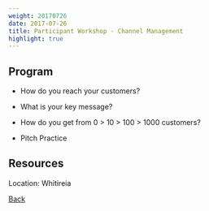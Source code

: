 ```yaml
---
weight: 20170726
date: 2017-07-26
title: Participant Workshop - Channel Management
highlight: true
---
```


## Program

* How do you reach your customers?
* What is your key message?
* How do you get from 0 > 10 > 100 > 1000 customers?

* Pitch Practice

## Resources


Location: Whitireia

[Back](/schedule)